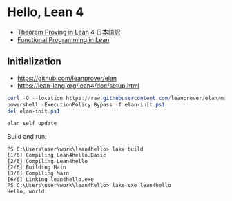 # Hello, Lean 4

- [Theorem Proving in Lean 4 日本語訳](https://aconite-ac.github.io/theorem_proving_in_lean4_ja/title_page.html)
- [Functional Programming in Lean](https://leanprover.github.io/functional_programming_in_lean/title.html)

## Initialization

- https://github.com/leanprover/elan
- https://lean-lang.org/lean4/doc/setup.html

```ps1
curl -O --location https://raw.githubusercontent.com/leanprover/elan/master/elan-init.ps1
powershell -ExecutionPolicy Bypass -f elan-init.ps1
del elan-init.ps1

elan self update
```

Build and run:

```
PS C:\Users\user\work\lean4hello> lake build
[1/6] Compiling Lean4hello.Basic
[2/6] Compiling Lean4hello
[2/6] Building Main
[3/6] Compiling Main
[6/6] Linking lean4hello.exe
PS C:\Users\user\work\lean4hello> lake exe lean4hello
Hello, world!
```
